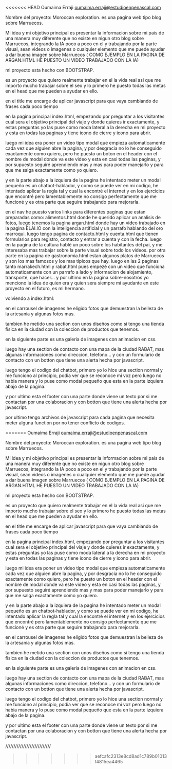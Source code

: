 <<<<<<< HEAD
Oumaima Erraji
oumaima.erraji@estudioenpenascal.com


Nombre del proyecto: Moroccan exploration.
es una pagina web tipo blog sobre Marruecos.

 Mi idea y mi objetivo principal es presentar la informacion sobre mi pais de una manera muy diferente que no existe en nigun otro blog sobre Marruecos, integrando la IA poco a poco en el y trabajando por la parte visual, sean videos o imagenes o cualquier elemento que me puede ayudar a dar buena imagen sobre Marruecos ( COMO EJEMPLO EN LA PAGINA DE ARGAN.HTML HE PUESTO UN VIDEO TRABAJADO CON LA IA)

mi proyecto esta hecho con BOOTSTRAP.

es un proyecto que quiero realmente trabajar en el la vida real asi que me importo mucho trabajar sobre el seo y lo primero he puesto todas las metas en el head que me pueden a ayudar en ello.

en el title me encarge de aplicar javascript para que vaya cambiando de frases cada poco tiempo


en la pagina principal index.html, empezando por preguntar a los visitantes cual sera el objetivo principal del viaje y donde quieres ir exactamente, y estas preguntas yo las puse como moda lateral a la derecha en mi proyecto y esta en todas las paginas y tiene icono de cierre y icono para abrir.

luego mi idea era poner un video tipo modal que empieza automaticamente cada vez que alguien abre la pagina, y por desgracia no lo he conseguido exactamente como quiero, pero he puesto un boton en el header con el nombre de modal donde va este video y esta en casi todas las paginas, y por supuesto seguiré aprendiendo mas y mas para poder manejarlo y para que me salga exactamente como yo quiero.

y en la parte abajo a la izquiera de la pagina he intentado meter un modal pequeño es un chatbot-hablador, y como se puede ver en mi codigo, he intentado aplicar la regla tal y cual la encontré el internet y en los ejercicios que encontré pero lamentablemente no consigo perfectamente que me funcioné y es otra parte que seguire trabajando para mejorarla.

en el nav he puesto varios links para diferentes paginas que estan preparadas como: alimentos.html donde he querido aplicar un analisis de fotos, luego tenemos la pagina argan.html donde hay un video trabajado en la pagina ELAI.IO con la inteligencia artificial y un parrafo hablando del oro marroqui.
luego tengo pagina de contacto.html y cuenta.html que tienen formularios para registro, contacto y entrar a cuenta y con la fecha.
luego en la pagina de la cultura hablé un poco sobre los habitantes del pai, y me interesaba mas trabajar sobre la parte visual sobre todo los videos.
por otra parte en la pagina de gastronomia.html estan algunos platos de Marruecos y son los mas famosos y los mas tipicos que hay.
luego en las 2 paginas tanto marrakech.html y rabat.html pues empezé con un video que funciona automaticamente con un parrafo a lado y informacion de alojamiento, transporte, que hacer...
y por ultimo en la pagina sobre-nosotros yo menciono la idea de quien era y quien sera siempre mi ayudante en este proyecto en el futuro, es mi hermano.

volviendo a index.html: 

en el carrousel de imagenes he eligido fotos que demuestran la belleza de la artesania y algunas fotos mas.

tambien he metido una section con unos diseños como si tengo una tienda fisica en la ciudad con la coleccion de productos que tenemos.

en la siguiente parte es una galeria de imagenes con animacion en css.

luego hay una section de contacto con una mapa de la ciudad RABAT, mas algunas informaciones como direccion, telefono... y con un formulario de contacto con un botton que tiene una alerta hecha por javascript.

luego tengo el codigo del chatbot, primero yo lo hice una section normal y me funciono al principio, podia ver que se reconoce mi voz pero luego no habia manera y lo puse como modal pequeño que esta en la parte izquiera abajo de la pagina.

y por ultimo esta el footer con una parte donde viene un texto por si me contactan por una colaboracion y con botton que tiene una alerta hecha por javascript.



por ultimo tengo archivos de javascript para cada pagina que necesita meter alguna function por no tener conflicto de codigos.





=======
Oumaima Erraji
oumaima.erraji@estudioenpenascal.com


Nombre del proyecto: Moroccan exploration.
es una pagina web tipo blog sobre Marruecos.

 Mi idea y mi objetivo principal es presentar la informacion sobre mi pais de una manera muy diferente que no existe en nigun otro blog sobre Marruecos, integrando la IA poco a poco en el y trabajando por la parte visual, sean videos o imagenes o cualquier elemento que me puede ayudar a dar buena imagen sobre Marruecos ( COMO EJEMPLO EN LA PAGINA DE ARGAN.HTML HE PUESTO UN VIDEO TRABAJADO CON LA IA)

mi proyecto esta hecho con BOOTSTRAP.

es un proyecto que quiero realmente trabajar en el la vida real asi que me importo mucho trabajar sobre el seo y lo primero he puesto todas las metas en el head que me pueden a ayudar en ello.

en el title me encarge de aplicar javascript para que vaya cambiando de frases cada poco tiempo


en la pagina principal index.html, empezando por preguntar a los visitantes cual sera el objetivo principal del viaje y donde quieres ir exactamente, y estas preguntas yo las puse como moda lateral a la derecha en mi proyecto y esta en todas las paginas y tiene icono de cierre y icono para abrir.

luego mi idea era poner un video tipo modal que empieza automaticamente cada vez que alguien abre la pagina, y por desgracia no lo he conseguido exactamente como quiero, pero he puesto un boton en el header con el nombre de modal donde va este video y esta en casi todas las paginas, y por supuesto seguiré aprendiendo mas y mas para poder manejarlo y para que me salga exactamente como yo quiero.

y en la parte abajo a la izquiera de la pagina he intentado meter un modal pequeño es un chatbot-hablador, y como se puede ver en mi codigo, he intentado aplicar la regla tal y cual la encontré el internet y en los ejercicios que encontré pero lamentablemente no consigo perfectamente que me funcioné y es otra parte que seguire trabajando para mejorarla.

en el carrousel de imagenes he eligido fotos que demuestran la belleza de la artesania y algunas fotos mas.

tambien he metido una section con unos diseños como si tengo una tienda fisica en la ciudad con la coleccion de productos que tenemos.

en la siguiente parte es una galeria de imagenes con animacion en css.

luego hay una section de contacto con una mapa de la ciudad RABAT, mas algunas informaciones como direccion, telefono... y con un formulario de contacto con un botton que tiene una alerta hecha por javascript.

luego tengo el codigo del chatbot, primero yo lo hice una section normal y me funciono al principio, podia ver que se reconoce mi voz pero luego no habia manera y lo puse como modal pequeño que esta en la parte izquiera abajo de la pagina.

y por ultimo esta el footer con una parte donde viene un texto por si me contactan por una colaboracion y con botton que tiene una alerta hecha por javascript.

////////////////////////////




>>>>>>> aefcafc2313e8cd8ad1c789b01013f4815ea4465
